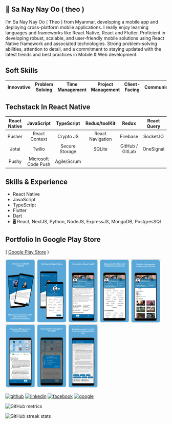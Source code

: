 
## 👋  Sa Nay Nay Oo ( theo )

 I’m Sa Nay Nay Oo ( Theo ) from Myanmar, developing a mobile app and deploying cross-platform mobile applications. I really enjoy learning languages and frameworks like React Native, React and Flutter. Proficient in developing robust, scalable, and user-friendly mobile solutions using React Native framework and associated technologies. Strong problem-solving abilities, attention to detail, and a commitment to staying updated with the latest trends and best practices in Mobile & Web development.

## Soft Skills
| Innovative | Problem Solving    | Time Management  | Project Management | Client-Facing | Communication | Critical Thinking 
| :---:   | :---: | :---: |  :---: | :---: | :---: | :---: |

## Techstack In React Native
| React Native  | JavaScript    | TypeScript  | Redux/toolKit | Redux | React Query |
| :---:   | :---: | :---: |  :---: | :---: | :---: |
| Pusher  | React Context  | Crypto JS  | React Navigation  | Firebase | Socket.IO |
| Jotai | Twilio | Secure Storage | SQLite | GitHub / GitLab | OneSignal |
| Pushy | Microsoft Code Push | Agile/Scrum |

## Skills & Experience

* React Native
* JavaScript
* TypeScript
* Flutter
* Dart
* 🖥️  React, NextJS, Python, NodeJS, ExpressJS, MongoDB, PostgresSQl

## Portfolio In Google Play Store

( [Google Play Store](https://play.google.com/store/apps/details?id=com.sn202.portfolio.ae) )

<img src="https://github.com/sanaynayoo/sanaynayoo/blob/main/_01.png" height="200" />   <img src="https://github.com/sanaynayoo/sanaynayoo/blob/main/_02.png" height="200" />   <img src="https://github.com/sanaynayoo/sanaynayoo/blob/main/_03.png" height="200" /> <img src="https://github.com/sanaynayoo/sanaynayoo/blob/main/_04.png" height="200" /> <img src="https://github.com/sanaynayoo/sanaynayoo/blob/main/_05.png" height="200" /> <img src="https://github.com/sanaynayoo/sanaynayoo/blob/main/_06.png" height="200" /> <img src="https://github.com/sanaynayoo/sanaynayoo/blob/main/_07.png" height="200" /> <img src="https://github.com/sanaynayoo/sanaynayoo/blob/main/_08.png" height="200" />

[<img src='https://cdn.jsdelivr.net/npm/simple-icons@3.0.1/icons/github.svg' alt='github' height='40'>](https://github.com/sanaynayoo)  [<img src='https://cdn.jsdelivr.net/npm/simple-icons@3.0.1/icons/linkedin.svg' alt='linkedin' height='40'>](https://www.linkedin.com/in/sanaynayoo/)  [<img src='https://cdn.jsdelivr.net/npm/simple-icons@3.0.1/icons/facebook.svg' alt='facebook' height='40'>](https://www.facebook.com/theonayoo)  [<img src='https://cdn.jsdelivr.net/npm/simple-icons@3.0.1/icons/google.svg' alt='google' height='40'>](https://play.google.com/store/apps/details?id=com.sn202.portfolio.ae)

![GitHub metrics](https://metrics.lecoq.io/sanaynayoo)  

![GitHub streak stats](https://streak-stats.demolab.com/?user=sanaynayoo)
